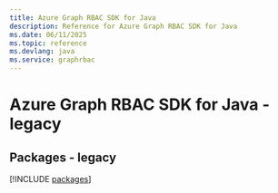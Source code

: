```yaml
---
title: Azure Graph RBAC SDK for Java
description: Reference for Azure Graph RBAC SDK for Java
ms.date: 06/11/2025
ms.topic: reference
ms.devlang: java
ms.service: graphrbac
---
```

# Azure Graph RBAC SDK for Java - legacy
## Packages - legacy
[!INCLUDE [packages](graph-rbac-index.md)]